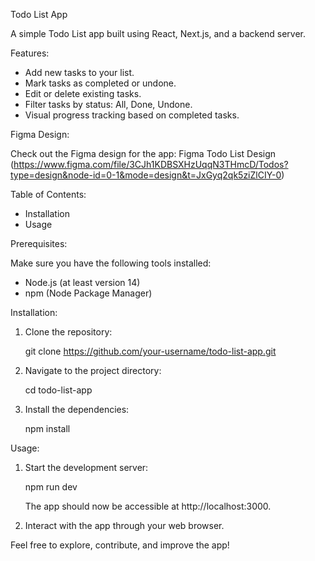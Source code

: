 Todo List App

A simple Todo List app built using React, Next.js, and a backend server.

Features:

- Add new tasks to your list.
- Mark tasks as completed or undone.
- Edit or delete existing tasks.
- Filter tasks by status: All, Done, Undone.
- Visual progress tracking based on completed tasks.

Figma Design:

Check out the Figma design for the app: Figma Todo List Design (https://www.figma.com/file/3CJh1KDBSXHzUqqN3THmcD/Todos?type=design&node-id=0-1&mode=design&t=JxGyq2qk5ziZlCIY-0)

Table of Contents:

- Installation
- Usage

Prerequisites:

Make sure you have the following tools installed:

- Node.js (at least version 14)
- npm (Node Package Manager)

Installation:

1. Clone the repository:

   git clone https://github.com/your-username/todo-list-app.git

2. Navigate to the project directory:

   cd todo-list-app

3. Install the dependencies:

   npm install

Usage:

1. Start the development server:

   npm run dev

   The app should now be accessible at http://localhost:3000.

2. Interact with the app through your web browser.

Feel free to explore, contribute, and improve the app!

